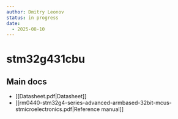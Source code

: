 ```yaml
---
author: Dmitry Leonov
status: in progress
date:
  - 2025-08-10
---
```

# stm32g431cbu
## Main docs
- [[Datasheet.pdf|Datasheet]]
- [[rm0440-stm32g4-series-advanced-armbased-32bit-mcus-stmicroelectronics.pdf|Reference manual]]
